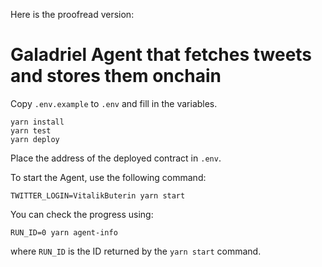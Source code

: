 Here is the proofread version:

# Galadriel Agent that fetches tweets and stores them onchain

Copy `.env.example` to `.env` and fill in the variables.

```shell
yarn install
yarn test
yarn deploy
```

Place the address of the deployed contract in `.env`.

To start the Agent, use the following command:
```shell
TWITTER_LOGIN=VitalikButerin yarn start
```

You can check the progress using:
```shell
RUN_ID=0 yarn agent-info
```
where `RUN_ID` is the ID returned by the `yarn start` command.

